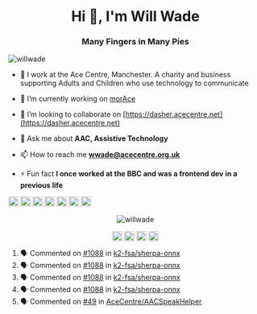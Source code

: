 <h1 align="center">Hi 👋, I'm Will Wade</h1>
<h3 align="center">Many Fingers in Many Pies</h3>
<p align="left"> <img src="https://komarev.com/ghpvc/?username=willwade" alt="willwade" /> </p>

- 🏢 I work at the Ace Centre, Manchester. A charity and business supporting Adults and Children who use technology to communicate

- 🔭 I’m currently working on [morAce](http://github.com/acecentre/morace)

- 👯 I’m looking to collaborate on [https://dasher.acecentre.net](https://dasher.acecentre.net)

- 💬 Ask me about **AAC, Assistive Technology**

- 📫 How to reach me **wwade@acecentre.org.uk**

- ⚡ Fun fact **I once worked at the BBC and was a frontend dev in a previous life**

<p align="left"><img src="https://konpa.github.io/devicon/devicon.git/icons/vuejs/vuejs-original-wordmark.svg" alt="vuejs" width="20" height="20"/> <img src="https://konpa.github.io/devicon/devicon.git/icons/angularjs/angularjs-original.svg" alt="angularjs" width="20" height="20"/> <img src="https://konpa.github.io/devicon/devicon.git/icons/bootstrap/bootstrap-plain.svg" alt="bootstrap" width="20" height="20"/> <img src="https://konpa.github.io/devicon/devicon.git/icons/sass/sass-original.svg" alt="sass" width="20" height="20"/> <img src="https://konpa.github.io/devicon/devicon.git/icons/python/python-original-wordmark.svg" alt="python" width="20" height="20"/> <img src="https://konpa.github.io/devicon/devicon.git/icons/swift/swift-original-wordmark.svg" alt="swift" width="20" height="20"/> <img src="https://konpa.github.io/devicon/devicon.git/icons/nginx/nginx-original.svg" alt="nginx" width="20" height="20"/></p><p align="center"> <img src="https://github-readme-stats.vercel.app/api?username=willwade&show_icons=true" alt="willwade" /> </p>

<p align="center"> 
<a href="https://twitter.com/willwade" target="blank"><img align="center" src="https://cdn.jsdelivr.net/npm/simple-icons@3.0.1/icons/twitter.svg" alt="willwade" height="20" width="20" /></a>
<a href="https://linkedin.com/in/willwade" target="blank"><img align="center" src="https://cdn.jsdelivr.net/npm/simple-icons@3.0.1/icons/linkedin.svg" alt="willwade" height="20" width="20" /></a>
<a href="https://fb.com/will.wade1" target="blank"><img align="center" src="https://cdn.jsdelivr.net/npm/simple-icons@3.0.1/icons/facebook.svg" alt="will.wade1" height="20" width="20" /></a>
<a href="https://instagram.com/willwade" target="blank"><img align="center" src="https://cdn.jsdelivr.net/npm/simple-icons@3.0.1/icons/instagram.svg" alt="willwade" height="20" width="20" /></a>
</p>

<!--START_SECTION:activity-->
1. 🗣 Commented on [#1088](https://github.com/k2-fsa/sherpa-onnx/issues/1088#issuecomment-2248286122) in [k2-fsa/sherpa-onnx](https://github.com/k2-fsa/sherpa-onnx)
2. 🗣 Commented on [#1088](https://github.com/k2-fsa/sherpa-onnx/issues/1088#issuecomment-2247837025) in [k2-fsa/sherpa-onnx](https://github.com/k2-fsa/sherpa-onnx)
3. 🗣 Commented on [#1088](https://github.com/k2-fsa/sherpa-onnx/issues/1088#issuecomment-2247550318) in [k2-fsa/sherpa-onnx](https://github.com/k2-fsa/sherpa-onnx)
4. 🗣 Commented on [#1088](https://github.com/k2-fsa/sherpa-onnx/issues/1088#issuecomment-2247401813) in [k2-fsa/sherpa-onnx](https://github.com/k2-fsa/sherpa-onnx)
5. 🗣 Commented on [#49](https://github.com/AceCentre/AACSpeakHelper/pull/49#issuecomment-2241727556) in [AceCentre/AACSpeakHelper](https://github.com/AceCentre/AACSpeakHelper)
<!--END_SECTION:activity-->
